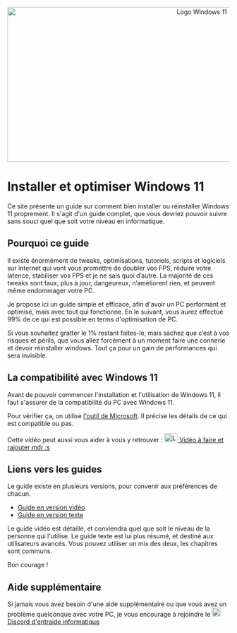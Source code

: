 <center> <img src="https://i.imgur.com/lVuDunL.png" height="350" width="866" id="img-header" alt="Logo Windows 11"> </center>


# Installer et optimiser Windows 11

Ce site présente un guide sur comment bien installer ou réinstaller Windows 11 proprement. Il s'agit d'un guide complet, que vous devriez pouvoir suivre sans souci quel que soit votre niveau en informatique.

## Pourquoi ce guide
Il existe énormément de tweaks, optimisations, tutoriels, scripts et logiciels sur internet qui vont vous promettre de doubler vos FPS, réduire votre latence, stabiliser vos FPS et je ne sais quoi d’autre. La majorité de ces tweaks sont faux, plus à jour, dangeureux, n’améliorent rien, et peuvent même endommager votre PC. 

Je propose ici un guide simple et efficace, afin d'avoir un PC performant et optimisé, mais avec tout qui fonctionne. En le suivant, vous aurez effectué 99% de ce qui est possible en terms d'optimisation de PC.


Si vous souhaitez gratter le 1% restant faites-le, mais sachez que c’est à vos risques et périls, que vous allez forcément à un moment faire une connerie et devoir réinstaller windows. Tout ça pour un gain de performances qui sera invisible.


## La compatibilité avec Windows 11
Avant de pouvoir commencer l'installation et l'utilisation de Windows 11, il faut s'assurer de la compatibilité du PC avec Windows 11.

Pour vérifier ça, on utilise [l'outil de Microsoft](https://aka.ms/GetPCHealthCheckApp). Il précise les détails de ce qui est compatible ou pas.

Cette vidéo peut aussi vous aider à vous y retrouver : [<img src="https://i.imgur.com/cRUau5i.png" height="20" width="30" alt="Logo YouTube" class="img-logo-ytb"> Vidéo à faire et rajouter mdr :s](https://google.fr)

## Liens vers les guides

Le guide existe en plusieurs versions, pour convenir aux préférences de chacun.

- [Guide en version vidéo](https://installerwindows.fr/videos)
- [Guide en version texte](https://installerwindows.fr/texte)

Le guide vidéo est détaillé, et conviendra quel que soit le niveau de la personne qui l'utilise.
Le guide texte est lui plus résumé, et destiné aux utilisateurs avancés. Vous pouvez utiliser un mix des deux, les chapitres sont communs.

Bon courage !

## Aide supplémentaire
Si jamais vous avez besoin d'une aide supplémentaire ou que vous avez un problème quelconque avec votre PC, je vous encourage à rejoindre le [<img src="https://i.imgur.com/b8g1o9k.png" width="20" height="20" alt="Logo discord" class="img-logo-discord"> Discord d'entraide informatique](https://discord.gg/informatique )
